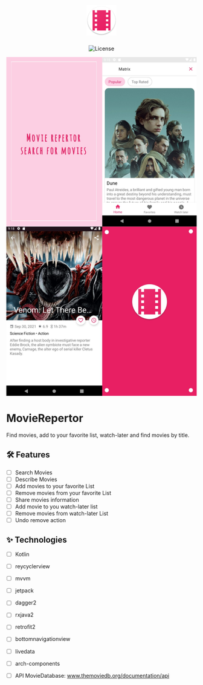 <h1 align="center">
  <img alt="MovieRepertor" height="80" title="MovieRepertor" src="logo.png" />
</h1>

<p align="center">
  <img alt="License" src="https://img.shields.io/static/v1?label=license&message=MIT&color=E51C44&labelColor=0A1033">
  
  


</p>


![cover](cover.jpg?style=flat)

<div align="center">
  <video hidden src="https://user-images.githubusercontent.com/35613507/139519022-db8cb4a3-39e3-4b74-8788-d45fa9ec60de.mp4" type="video/mp4">
  </video>
</div>

# MovieRepertor
Find movies, add to your favorite list, watch-later and find movies by title.

## :hammer_and_wrench: Features 

-   [ ] Search Movies
-   [ ] Describe Movies
-   [ ] Add movies to your favorite List
-   [ ] Remove movies from your favorite List
-   [ ] Share movies information
-   [ ] Add movie to you watch-later list
-   [ ] Remove movies from watch-later List
-   [ ] Undo remove action

## ✨ Technologies 

-   [ ] Kotlin
-   [ ] reycyclerview
-   [ ] mvvm
-   [ ] jetpack
-   [ ] dagger2
-   [ ] rxjava2
-   [ ] retrofit2
-   [ ] bottomnavigationview
-   [ ] livedata
-   [ ] arch-components
-   [ ] API MovieDatabase: www.themoviedb.org/documentation/api


